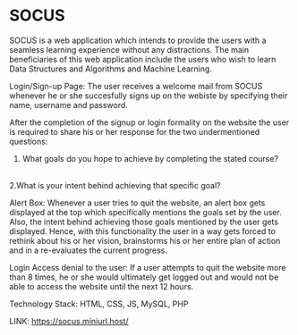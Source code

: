 # SOCUS


SOCUS is a web application which intends to provide the users with a seamless learning experience without any distractions. The main beneficiaries of this web application include the users who wish to learn Data Structures and Algorithms and Machine Learning.

Login/Sign-up Page: The user receives a welcome mail from SOCUS whenever he or she succesfully signs up on the webiste by specifying their name, username and password.

After the completion of the signup or login formality on the website the user is required to share his or her response for the two undermentioned questions:

1. What goals do you hope to achieve by completing the stated course?
<br>
2.What is your intent behind achieving that specific goal?

Alert Box: Whenever a user tries to quit the website, an alert box gets displayed at the top which specifically mentions the goals set by the user. Also, the intent behind achieving those goals mentioned by the user gets displayed. Hence, with this functionality the user in a way gets forced to rethink about his or her vision, brainstorms his or her entire plan of action and in a re-evaluates the current progress.

Login Access denial to the user: If a user attempts to quit the website more than 8 times, he or she would ultimately get logged out and would not be able to access the website until the next 12 hours.

Technology Stack: HTML, CSS, JS, MySQL, PHP

LINK: https://socus.miniurl.host/
